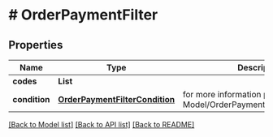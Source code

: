 # # OrderPaymentFilter


## Properties 


Name | Type | Description | Notes
------------ | ------------- | ------------- | -------------
**codes**| **List<String>** |   | [optional]
**condition**| [**OrderPaymentFilterCondition**](OrderPaymentFilterCondition.md) |  for more information please, see Model/OrderPaymentFilterCondition.php  | [optional] [default to OrderPaymentFilterCondition.IN]


[[Back to Model list]](../../README.md#models) [[Back to API list]](../../README.md#endpoints) [[Back to README]](../../README.md)

